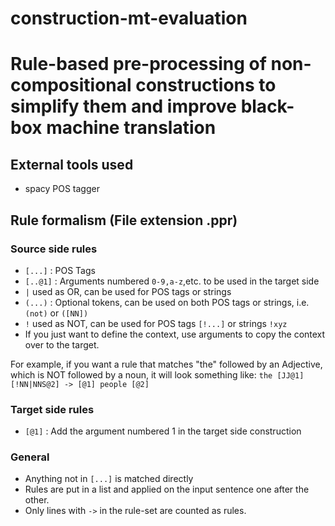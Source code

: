 # construction-mt-evaluation
# Rule-based pre-processing of non-compositional constructions to simplify them and improve black-box machine translation

## External tools used
- spacy POS tagger

## Rule formalism (File extension .ppr)

### Source side rules
- `[...]` : POS Tags
- `[..@1]` : Arguments numbered `0-9,a-z`,etc. to be used in the target side
- `|` used as OR, can be used for POS tags or strings
- `(...)` : Optional tokens, can be used on both POS tags or strings, i.e. `(not)` or `([NN])`
- `!` used as NOT, can be used for POS tags `[!...]` or strings `!xyz`
- If you just want to define the context, use arguments to copy the context over to the target.

For example, if you want a rule that matches "the" followed by an Adjective, which is NOT followed by a noun, it will look something like: ```the [JJ@1] [!NN|NNS@2] -> [@1] people [@2]```

### Target side rules
- `[@1]` : Add the argument numbered 1 in the target side construction

### General

- Anything not in `[...]` is matched directly
- Rules are put in a list and applied on the input sentence one after the other.
- Only lines with `->` in the rule-set are counted as rules.
